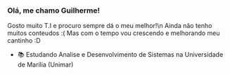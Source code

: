 ### Olá, me chamo Guilherme!
Gosto muito T.I e procuro sempre dá o meu melhor!\n
Ainda não tenho muitos conteudos :(
Mas com o tempo vou crescendo e melhorando meu cantinho :D
- 📚 Estudando Analise e Desenvolvimento de Sistemas na Universidade de Marília (Unimar)
